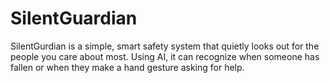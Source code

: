 # SilentGuardian
SilentGurdian is a simple, smart safety system that quietly looks out for the people you care about most. Using AI, it can recognize when someone has fallen or when they make a hand gesture asking for help.
